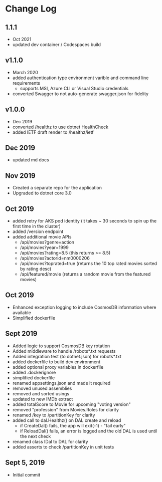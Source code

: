 # Change Log

## 1.1.1

- Oct 2021
- updated dev container / Codespaces build

## v1.1.0

- March 2020
- added authentication type environment varible and command line requirements
  - supports MSI, Azure CLI or Visual Studio credentials
- converted Swagger to not auto-generate swagger.json for fidelity

## v1.0.0

- Dec 2019
- converted /healthz to use dotnet HealthCheck
- added IETF draft render to /healthz/ietf

## Dec 2019

- updated md docs

## Nov 2019

- Created a separate repo for the application
- Upgraded to dotnet core 3.0

## Oct 2019

- added retry for AKS pod identity (it takes ~ 30 seconds to spin up the first time in the cluster)
- added /version endpoint
- added additional movie APIs
  - /api/movies?genre=action
  - /api/movies?year=1999
  - /api/movies?rating=8.5 (this returns >= 8.5)
  - /api/movies?actorid=nm0000206
  - /api/movies?toprated=true (returns the 10 top rated movies sorted by rating desc)
  - /api/featured/movie (returns a random movie from the featured movies)

## Oct 2019

- Enhanced exception logging to include CosmosDB information where available
- Simplified dockerfile

## Sept 2019

- Added logic to support CosmosDB key rotation
- Added middleware to handle /robots*.txt requests
- Added integration test (to dotnet.json) for robots*.txt
- added dockerfile to build dev environment
- added optional proxy variables in dockerfile
- added .dockerignore
- simplified dockerfile
- renamed appsettings.json and made it required
- removed unused assemblies
- removed and sorted usings
- updated to new IMDb extract
- added totalScore to Movie for upcoming "voting version"
- removed "profession" from Movies.Roles for clarity
- renamed /key to /partitionKey for clarity
- added call to dal.Healthz() on DAL create and reload
  - if CreateDal() fails, the app will exit(-1) - "fail early"
  - if ReloadDal() fails, an error is logged and the old DAL is used until the next check
- renamed class IDal to DAL for clarity
- added asserts to check /partitionKey in unit tests

## Sept 5, 2019

- Initial commit
